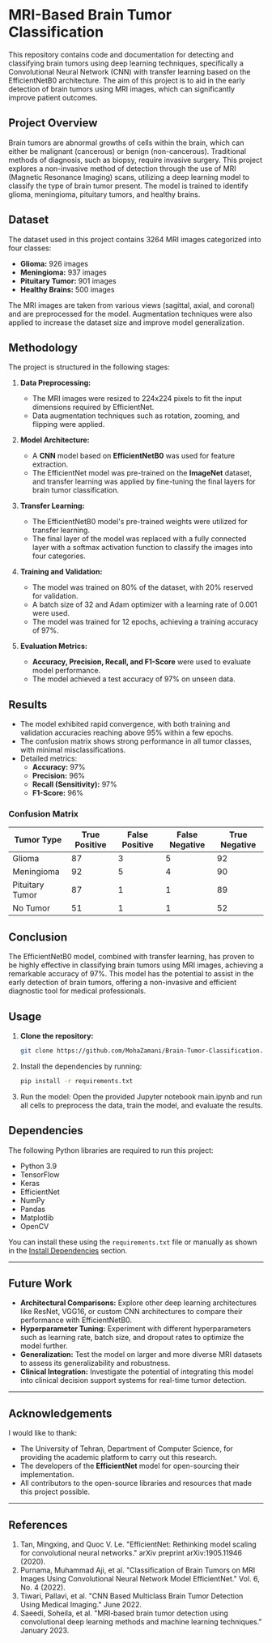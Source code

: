 # MRI-Based Brain Tumor Classification

This repository contains code and documentation for detecting and classifying brain tumors using deep learning techniques, specifically a Convolutional Neural Network (CNN) with transfer learning based on the EfficientNetB0 architecture. The aim of this project is to aid in the early detection of brain tumors using MRI images, which can significantly improve patient outcomes.

## Project Overview

Brain tumors are abnormal growths of cells within the brain, which can either be malignant (cancerous) or benign (non-cancerous). Traditional methods of diagnosis, such as biopsy, require invasive surgery. This project explores a non-invasive method of detection through the use of MRI (Magnetic Resonance Imaging) scans, utilizing a deep learning model to classify the type of brain tumor present. The model is trained to identify glioma, meningioma, pituitary tumors, and healthy brains.

## Dataset

The dataset used in this project contains 3264 MRI images categorized into four classes:
- **Glioma:** 926 images
- **Meningioma:** 937 images
- **Pituitary Tumor:** 901 images
- **Healthy Brains:** 500 images

The MRI images are taken from various views (sagittal, axial, and coronal) and are preprocessed for the model. Augmentation techniques were also applied to increase the dataset size and improve model generalization.

## Methodology

The project is structured in the following stages:

1. **Data Preprocessing:** 
   - The MRI images were resized to 224x224 pixels to fit the input dimensions required by EfficientNet.
   - Data augmentation techniques such as rotation, zooming, and flipping were applied.

2. **Model Architecture:** 
   - A **CNN** model based on **EfficientNetB0** was used for feature extraction.
   - The EfficientNet model was pre-trained on the **ImageNet** dataset, and transfer learning was applied by fine-tuning the final layers for brain tumor classification.
   
3. **Transfer Learning:**
   - The EfficientNetB0 model's pre-trained weights were utilized for transfer learning.
   - The final layer of the model was replaced with a fully connected layer with a softmax activation function to classify the images into four categories.

4. **Training and Validation:**
   - The model was trained on 80% of the dataset, with 20% reserved for validation.
   - A batch size of 32 and Adam optimizer with a learning rate of 0.001 were used.
   - The model was trained for 12 epochs, achieving a training accuracy of 97%.

5. **Evaluation Metrics:**
   - **Accuracy, Precision, Recall, and F1-Score** were used to evaluate model performance.
   - The model achieved a test accuracy of 97% on unseen data.

## Results

- The model exhibited rapid convergence, with both training and validation accuracies reaching above 95% within a few epochs.
- The confusion matrix shows strong performance in all tumor classes, with minimal misclassifications.
- Detailed metrics:
  - **Accuracy:** 97%
  - **Precision:** 96%
  - **Recall (Sensitivity):** 97%
  - **F1-Score:** 96%

### Confusion Matrix

| Tumor Type      | True Positive | False Positive | False Negative | True Negative |
|-----------------|---------------|----------------|----------------|---------------|
| Glioma          | 87            | 3              | 5              | 92            |
| Meningioma      | 92            | 5              | 4              | 90            |
| Pituitary Tumor | 87            | 1              | 1              | 89            |
| No Tumor        | 51            | 1              | 1              | 52            |

## Conclusion

The EfficientNetB0 model, combined with transfer learning, has proven to be highly effective in classifying brain tumors using MRI images, achieving a remarkable accuracy of 97%. This model has the potential to assist in the early detection of brain tumors, offering a non-invasive and efficient diagnostic tool for medical professionals.

## Usage

1. **Clone the repository:**
   ```bash
   git clone https://github.com/MohaZamani/Brain-Tumor-Classification.git
2. Install the dependencies by running:
   ```bash
   pip install -r requirements.txt
3. Run the model:
  Open the provided Jupyter notebook main.ipynb and run all cells to preprocess the data, train the model, and evaluate the results.   
## Dependencies

The following Python libraries are required to run this project:

- Python 3.9
- TensorFlow
- Keras
- EfficientNet
- NumPy
- Pandas
- Matplotlib
- OpenCV

You can install these using the `requirements.txt` file or manually as shown in the [Install Dependencies](#install-dependencies) section.

---

## Future Work

- **Architectural Comparisons:** Explore other deep learning architectures like ResNet, VGG16, or custom CNN architectures to compare their performance with EfficientNetB0.
- **Hyperparameter Tuning:** Experiment with different hyperparameters such as learning rate, batch size, and dropout rates to optimize the model further.
- **Generalization:** Test the model on larger and more diverse MRI datasets to assess its generalizability and robustness.
- **Clinical Integration:** Investigate the potential of integrating this model into clinical decision support systems for real-time tumor detection.

---

## Acknowledgements

I would like to thank:
- The University of Tehran, Department of Computer Science, for providing the academic platform to carry out this research.
- The developers of the **EfficientNet** model for open-sourcing their implementation.
- All contributors to the open-source libraries and resources that made this project possible.

---

## References

1. Tan, Mingxing, and Quoc V. Le. "EfficientNet: Rethinking model scaling for convolutional neural networks." arXiv preprint arXiv:1905.11946 (2020).
2. Purnama, Muhammad Aji, et al. "Classification of Brain Tumors on MRI Images Using Convolutional Neural Network Model EfficientNet." Vol. 6, No. 4 (2022).
3. Tiwari, Pallavi, et al. "CNN Based Multiclass Brain Tumor Detection Using Medical Imaging." June 2022.
4. Saeedi, Soheila, et al. "MRI-based brain tumor detection using convolutional deep learning methods and machine learning techniques." January 2023.
